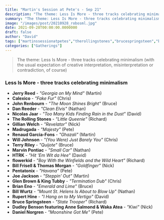 ```yaml
---
title: "Martin's Session at Pete's - Sep 21"
description: "The theme: Less Is More - three tracks celebrating minimalism (with the usual expectation of creative interpretation, misinterpretation or contradiction, of course)"
summary: "The theme: Less Is More - three tracks celebrating minimalism (with the usual expectation of creative interpretation, misinterpretation or contradiction, of course)"
image: "/images/post/20210928_robosml.jpg"
date: 2021-09-28T00:00:00.0000000
draft: false
author: "David"
tags: ["martinssessionatpetes","therollingstones","brucespringsteen","brianeno","joejackson","gillianwelch","calexico","billfrisell","johnrenbourn","htrk","willjohnson","dudleybenson","flowerkid","billwurtz","pentatonix","ruperthine","nicolasjaar","renaudgarcia‐fons","wakaatea","jerryreed","danreeder","madrugada","terryriley","annesalmond","thomasmorgan","marvinpontiac","danielnorgren","glenbrownandkingtubby"]
categories: ["Gatherings"]
---
```

> The theme: Less Is More - three tracks celebrating minimalism (with the usual expectation of creative interpretation, misinterpretation or contradiction, of course)
### Less Is More - three tracks celebrating minimalism 
- **Jerry Reed** - _"Georgia on My Mind"_ (Martin)
- **Calexico** - _"Fake Fur"_ (Chris)
- **John Renbourn** - _"The Moon Shines Bright"_ (Bruce)
- **Dan Reeder** - _"Clean Elvis"_ (Nathan)
- **Nicolas Jaar** - _"Too Many Kids Finding Rain in the Dust"_ (David)
- **The Rolling Stones** - _"Little Queenie"_ (Richard)
- **Gillian Welch** - _"Revelator"_ (Nick)
- **Madrugada** - _"Majesty"_ (Pete)
- **Renaud Garcia‐Fons** - _"Ghazali"_ (Martin)
- **Will Johnson** - _"(You Were) Just Barely You"_ (Chris)
- **Terry Riley** - _"Quijote"_ (Bruce)
- **Marvin Pontiac** - _"Small Car"_ (Nathan)
- **HTRK** - _"Hit 'Em Wit da Hee"_ (David)
- **flowerkid** - _"Boy With the Winfields and the Wild Heart"_ (Richard)
- **Bill Frisell & Thomas Morgan** - _"Goldfinger"_ (Nick)
- **Pentatonix** - _"Havana"_ (Pete)
- **Joe Jackson** - _"Steppin' Out"_ (Martin)
- **Glen Brown & King Tubby** - _"Termination Dub"_ (Chris)
- **Brian Eno** - _"Emerald and Lime"_ (Bruce)
- **Bill Wurtz** - _"Mount St. Helens Is About to Blow Up"_ (Nathan)
- **Rupert Hine** - _"I Hang on to My Vertigo"_ (David)
- **Bruce Springsteen** - _"State Trooper"_ (Richard)
- **Dudley Benson featuring Anne Salmond & Waka Atea** - _"Kiwi"_ (Nick)
- **Daniel Norgren** - _"Moonshine Got Me"_ (Pete)
